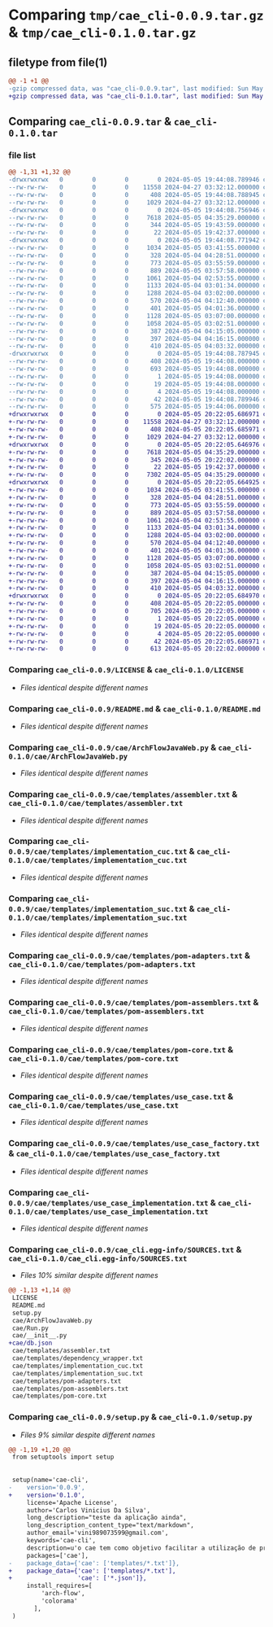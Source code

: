 # Comparing `tmp/cae_cli-0.0.9.tar.gz` & `tmp/cae_cli-0.1.0.tar.gz`

## filetype from file(1)

```diff
@@ -1 +1 @@
-gzip compressed data, was "cae_cli-0.0.9.tar", last modified: Sun May  5 19:44:08 2024, max compression
+gzip compressed data, was "cae_cli-0.1.0.tar", last modified: Sun May  5 20:22:05 2024, max compression
```

## Comparing `cae_cli-0.0.9.tar` & `cae_cli-0.1.0.tar`

### file list

```diff
@@ -1,31 +1,32 @@
-drwxrwxrwx   0        0        0        0 2024-05-05 19:44:08.789946 cae_cli-0.0.9/
--rw-rw-rw-   0        0        0    11558 2024-04-27 03:32:12.000000 cae_cli-0.0.9/LICENSE
--rw-rw-rw-   0        0        0      408 2024-05-05 19:44:08.788945 cae_cli-0.0.9/PKG-INFO
--rw-rw-rw-   0        0        0     1029 2024-04-27 03:32:12.000000 cae_cli-0.0.9/README.md
-drwxrwxrwx   0        0        0        0 2024-05-05 19:44:08.756946 cae_cli-0.0.9/cae/
--rw-rw-rw-   0        0        0     7618 2024-05-05 04:35:29.000000 cae_cli-0.0.9/cae/ArchFlowJavaWeb.py
--rw-rw-rw-   0        0        0      344 2024-05-05 19:43:59.000000 cae_cli-0.0.9/cae/Run.py
--rw-rw-rw-   0        0        0       22 2024-05-05 19:42:37.000000 cae_cli-0.0.9/cae/__init__.py
-drwxrwxrwx   0        0        0        0 2024-05-05 19:44:08.771942 cae_cli-0.0.9/cae/templates/
--rw-rw-rw-   0        0        0     1034 2024-05-05 03:41:55.000000 cae_cli-0.0.9/cae/templates/assembler.txt
--rw-rw-rw-   0        0        0      328 2024-05-04 04:28:51.000000 cae_cli-0.0.9/cae/templates/dependency_wrapper.txt
--rw-rw-rw-   0        0        0      773 2024-05-05 03:55:59.000000 cae_cli-0.0.9/cae/templates/implementation_cuc.txt
--rw-rw-rw-   0        0        0      889 2024-05-05 03:57:58.000000 cae_cli-0.0.9/cae/templates/implementation_suc.txt
--rw-rw-rw-   0        0        0     1061 2024-05-04 02:53:55.000000 cae_cli-0.0.9/cae/templates/pom-adapters.txt
--rw-rw-rw-   0        0        0     1133 2024-05-04 03:01:34.000000 cae_cli-0.0.9/cae/templates/pom-assemblers.txt
--rw-rw-rw-   0        0        0     1288 2024-05-04 03:02:00.000000 cae_cli-0.0.9/cae/templates/pom-core.txt
--rw-rw-rw-   0        0        0      570 2024-05-04 04:12:40.000000 cae_cli-0.0.9/cae/templates/use_case.txt
--rw-rw-rw-   0        0        0      401 2024-05-05 04:01:36.000000 cae_cli-0.0.9/cae/templates/use_case_cuc.txt
--rw-rw-rw-   0        0        0     1128 2024-05-05 03:07:00.000000 cae_cli-0.0.9/cae/templates/use_case_factory.txt
--rw-rw-rw-   0        0        0     1058 2024-05-05 03:02:51.000000 cae_cli-0.0.9/cae/templates/use_case_implementation.txt
--rw-rw-rw-   0        0        0      387 2024-05-04 04:15:05.000000 cae_cli-0.0.9/cae/templates/use_case_input.txt
--rw-rw-rw-   0        0        0      397 2024-05-04 04:16:15.000000 cae_cli-0.0.9/cae/templates/use_case_output.txt
--rw-rw-rw-   0        0        0      410 2024-05-05 04:03:32.000000 cae_cli-0.0.9/cae/templates/use_case_suc.txt
-drwxrwxrwx   0        0        0        0 2024-05-05 19:44:08.787945 cae_cli-0.0.9/cae_cli.egg-info/
--rw-rw-rw-   0        0        0      408 2024-05-05 19:44:08.000000 cae_cli-0.0.9/cae_cli.egg-info/PKG-INFO
--rw-rw-rw-   0        0        0      693 2024-05-05 19:44:08.000000 cae_cli-0.0.9/cae_cli.egg-info/SOURCES.txt
--rw-rw-rw-   0        0        0        1 2024-05-05 19:44:08.000000 cae_cli-0.0.9/cae_cli.egg-info/dependency_links.txt
--rw-rw-rw-   0        0        0       19 2024-05-05 19:44:08.000000 cae_cli-0.0.9/cae_cli.egg-info/requires.txt
--rw-rw-rw-   0        0        0        4 2024-05-05 19:44:08.000000 cae_cli-0.0.9/cae_cli.egg-info/top_level.txt
--rw-rw-rw-   0        0        0       42 2024-05-05 19:44:08.789946 cae_cli-0.0.9/setup.cfg
--rw-rw-rw-   0        0        0      575 2024-05-05 19:44:06.000000 cae_cli-0.0.9/setup.py
+drwxrwxrwx   0        0        0        0 2024-05-05 20:22:05.686971 cae_cli-0.1.0/
+-rw-rw-rw-   0        0        0    11558 2024-04-27 03:32:12.000000 cae_cli-0.1.0/LICENSE
+-rw-rw-rw-   0        0        0      408 2024-05-05 20:22:05.685971 cae_cli-0.1.0/PKG-INFO
+-rw-rw-rw-   0        0        0     1029 2024-04-27 03:32:12.000000 cae_cli-0.1.0/README.md
+drwxrwxrwx   0        0        0        0 2024-05-05 20:22:05.646976 cae_cli-0.1.0/cae/
+-rw-rw-rw-   0        0        0     7618 2024-05-05 04:35:29.000000 cae_cli-0.1.0/cae/ArchFlowJavaWeb.py
+-rw-rw-rw-   0        0        0      345 2024-05-05 20:22:02.000000 cae_cli-0.1.0/cae/Run.py
+-rw-rw-rw-   0        0        0       22 2024-05-05 19:42:37.000000 cae_cli-0.1.0/cae/__init__.py
+-rw-rw-rw-   0        0        0     7302 2024-05-05 04:35:29.000000 cae_cli-0.1.0/cae/db.json
+drwxrwxrwx   0        0        0        0 2024-05-05 20:22:05.664925 cae_cli-0.1.0/cae/templates/
+-rw-rw-rw-   0        0        0     1034 2024-05-05 03:41:55.000000 cae_cli-0.1.0/cae/templates/assembler.txt
+-rw-rw-rw-   0        0        0      328 2024-05-04 04:28:51.000000 cae_cli-0.1.0/cae/templates/dependency_wrapper.txt
+-rw-rw-rw-   0        0        0      773 2024-05-05 03:55:59.000000 cae_cli-0.1.0/cae/templates/implementation_cuc.txt
+-rw-rw-rw-   0        0        0      889 2024-05-05 03:57:58.000000 cae_cli-0.1.0/cae/templates/implementation_suc.txt
+-rw-rw-rw-   0        0        0     1061 2024-05-04 02:53:55.000000 cae_cli-0.1.0/cae/templates/pom-adapters.txt
+-rw-rw-rw-   0        0        0     1133 2024-05-04 03:01:34.000000 cae_cli-0.1.0/cae/templates/pom-assemblers.txt
+-rw-rw-rw-   0        0        0     1288 2024-05-04 03:02:00.000000 cae_cli-0.1.0/cae/templates/pom-core.txt
+-rw-rw-rw-   0        0        0      570 2024-05-04 04:12:40.000000 cae_cli-0.1.0/cae/templates/use_case.txt
+-rw-rw-rw-   0        0        0      401 2024-05-05 04:01:36.000000 cae_cli-0.1.0/cae/templates/use_case_cuc.txt
+-rw-rw-rw-   0        0        0     1128 2024-05-05 03:07:00.000000 cae_cli-0.1.0/cae/templates/use_case_factory.txt
+-rw-rw-rw-   0        0        0     1058 2024-05-05 03:02:51.000000 cae_cli-0.1.0/cae/templates/use_case_implementation.txt
+-rw-rw-rw-   0        0        0      387 2024-05-04 04:15:05.000000 cae_cli-0.1.0/cae/templates/use_case_input.txt
+-rw-rw-rw-   0        0        0      397 2024-05-04 04:16:15.000000 cae_cli-0.1.0/cae/templates/use_case_output.txt
+-rw-rw-rw-   0        0        0      410 2024-05-05 04:03:32.000000 cae_cli-0.1.0/cae/templates/use_case_suc.txt
+drwxrwxrwx   0        0        0        0 2024-05-05 20:22:05.684970 cae_cli-0.1.0/cae_cli.egg-info/
+-rw-rw-rw-   0        0        0      408 2024-05-05 20:22:05.000000 cae_cli-0.1.0/cae_cli.egg-info/PKG-INFO
+-rw-rw-rw-   0        0        0      705 2024-05-05 20:22:05.000000 cae_cli-0.1.0/cae_cli.egg-info/SOURCES.txt
+-rw-rw-rw-   0        0        0        1 2024-05-05 20:22:05.000000 cae_cli-0.1.0/cae_cli.egg-info/dependency_links.txt
+-rw-rw-rw-   0        0        0       19 2024-05-05 20:22:05.000000 cae_cli-0.1.0/cae_cli.egg-info/requires.txt
+-rw-rw-rw-   0        0        0        4 2024-05-05 20:22:05.000000 cae_cli-0.1.0/cae_cli.egg-info/top_level.txt
+-rw-rw-rw-   0        0        0       42 2024-05-05 20:22:05.686971 cae_cli-0.1.0/setup.cfg
+-rw-rw-rw-   0        0        0      613 2024-05-05 20:22:02.000000 cae_cli-0.1.0/setup.py
```

### Comparing `cae_cli-0.0.9/LICENSE` & `cae_cli-0.1.0/LICENSE`

 * *Files identical despite different names*

### Comparing `cae_cli-0.0.9/README.md` & `cae_cli-0.1.0/README.md`

 * *Files identical despite different names*

### Comparing `cae_cli-0.0.9/cae/ArchFlowJavaWeb.py` & `cae_cli-0.1.0/cae/ArchFlowJavaWeb.py`

 * *Files identical despite different names*

### Comparing `cae_cli-0.0.9/cae/templates/assembler.txt` & `cae_cli-0.1.0/cae/templates/assembler.txt`

 * *Files identical despite different names*

### Comparing `cae_cli-0.0.9/cae/templates/implementation_cuc.txt` & `cae_cli-0.1.0/cae/templates/implementation_cuc.txt`

 * *Files identical despite different names*

### Comparing `cae_cli-0.0.9/cae/templates/implementation_suc.txt` & `cae_cli-0.1.0/cae/templates/implementation_suc.txt`

 * *Files identical despite different names*

### Comparing `cae_cli-0.0.9/cae/templates/pom-adapters.txt` & `cae_cli-0.1.0/cae/templates/pom-adapters.txt`

 * *Files identical despite different names*

### Comparing `cae_cli-0.0.9/cae/templates/pom-assemblers.txt` & `cae_cli-0.1.0/cae/templates/pom-assemblers.txt`

 * *Files identical despite different names*

### Comparing `cae_cli-0.0.9/cae/templates/pom-core.txt` & `cae_cli-0.1.0/cae/templates/pom-core.txt`

 * *Files identical despite different names*

### Comparing `cae_cli-0.0.9/cae/templates/use_case.txt` & `cae_cli-0.1.0/cae/templates/use_case.txt`

 * *Files identical despite different names*

### Comparing `cae_cli-0.0.9/cae/templates/use_case_factory.txt` & `cae_cli-0.1.0/cae/templates/use_case_factory.txt`

 * *Files identical despite different names*

### Comparing `cae_cli-0.0.9/cae/templates/use_case_implementation.txt` & `cae_cli-0.1.0/cae/templates/use_case_implementation.txt`

 * *Files identical despite different names*

### Comparing `cae_cli-0.0.9/cae_cli.egg-info/SOURCES.txt` & `cae_cli-0.1.0/cae_cli.egg-info/SOURCES.txt`

 * *Files 10% similar despite different names*

```diff
@@ -1,13 +1,14 @@
 LICENSE
 README.md
 setup.py
 cae/ArchFlowJavaWeb.py
 cae/Run.py
 cae/__init__.py
+cae/db.json
 cae/templates/assembler.txt
 cae/templates/dependency_wrapper.txt
 cae/templates/implementation_cuc.txt
 cae/templates/implementation_suc.txt
 cae/templates/pom-adapters.txt
 cae/templates/pom-assemblers.txt
 cae/templates/pom-core.txt
```

### Comparing `cae_cli-0.0.9/setup.py` & `cae_cli-0.1.0/setup.py`

 * *Files 9% similar despite different names*

```diff
@@ -1,19 +1,20 @@
 from setuptools import setup
 
 
 setup(name='cae-cli',
-    version='0.0.9',
+    version='0.1.0',
     license='Apache License',
     author='Carlos Vinicius Da Silva',
     long_description="teste da aplicação ainda",
     long_description_content_type="text/markdown",
     author_email='vini989073599@gmail.com',
     keywords='cae-cli',
     description=u'o cae tem como objetivo facilitar a utilização de projeto com arquitetura limpa',
     packages=['cae'],
-    package_data={'cae': ['templates/*.txt']},
+    package_data={'cae': ['templates/*.txt'],
+                  'cae': ['*.json']},
     install_requires=[
         'arch-flow',
         'colorama'
       ],
 )
```

